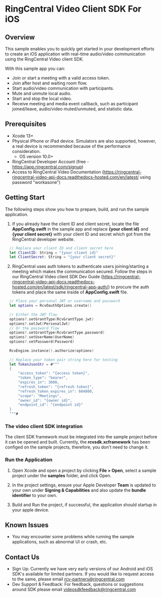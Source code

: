 # RingCentral Video Client SDK For iOS

## Overview

This sample enables you to quickly get started in your development efforts to create an iOS application with real-time audio/video communication using the RingCentral Video client SDK.

With this sample app you can:

- Join or start a meeting with a valid access token.
- Join after host and waiting room flow.
- Start audio/video communication with participants.
- Mute and unmute local audio.
- Start and stop the local video.
- Receive meeting and media event callback, such as participant joined/leave, audio/video muted/unmuted, and statistic data.

## Prerequisites

- Xcode 13+
- Physical iPhone or iPad device. Simulators are also supported, however, a real device is recommended because of the performance consideration.
    - OS version 10.0+
- RingCentral Developer Account (free - https://app.ringcentral.com/signup)
- Access to RingCentral Video Documentation (https://ringcentral-ringcentral-video-api-docs.readthedocs-hosted.com/en/latest/ using password "workasone")

## Getting Start

The following steps show you how to prepare, build, and run the sample application.

1. If you already have the client ID and client secret, locate the file **AppConfig.swift** in the sample app and replace **{your client id}** and **{your client secret}** with your client ID and secret which got from the RingCentral developer website.

  ```swift
    // Replace your client ID and client secret here
    let ClientID: String = "{your client id}"
    let ClientSecret: String = "{your client secret}"
  ```

2. RingCentral uses auth tokens to authenticate users joining/starting a meeting which makes the communication secured. Follow the steps in our RingCentral Video client SDK Dev Guide (https://ringcentral-ringcentral-video-api-docs.readthedocs-hosted.com/en/latest/sdk/ringcentral-app-auth/) to procure the auth tokens and place the same inside of **AppConfig.swift** file.

  ```swift
    // Place your personal JWT or username and password
    let options = RcvOauthOptions.create()
    
    // Either the JWT flow
    options?.setGrantType(RcvGrantType.jwt)
    options?.setJwt(PersonalJwt)
    // Or the password flow
    options?.setGrantType(RcvGrantType.password)
    options?.setUserName(UserName)
    options?.setPassword(Password)
    
    RcvEngine.instance().authorize(options)
    
    // Replace your token pair string here for testing
    let TokenJsonStr = #"""
    {
        "access_token": "{access token}",
        "token_type": "bearer",
        "expires_in": 3600,
        "refresh_token": "{refresh token}",
        "refresh_token_expires_in": 604800,
        "scope": "Meetings",
        "owner_id": "{owner id}",
        "endpoint_id": "{endpoint id}"
    }
    """#
  ```

### The video client SDK integration

The client SDK framework must be integrated into the sample project before it can be opened and built. Currently, the **rcvsdk.xcframework** has been configed on the sample projects, therefore, you don't need to change it.

### Run the Application

1. Open Xcode and open a project by clicking **File > Open**, select a sample project under the **samples** folder, and click Open.

2. In the project settings, ensure your Apple Developer **Team** is updated to your own under **Signing & Capabilities** and also update the **bundle identifier** to your own.

3. Build and Run the project, if successful, the application should startup in your apple device.

## Known Issues

- You may encounter some problems while running the sample applications, such as abnormal UI or crash, etc.

## Contact Us

- Sign Up: Currently we have very early versions of our Android and iOS SDK's available for limited partners. If you would like to request access to the same, please email rcv-partners@ringcentral.com
- Dev Support & Feedback: For feedback, questions or suggestions around SDK please email videosdkfeedback@ringcentral.com
